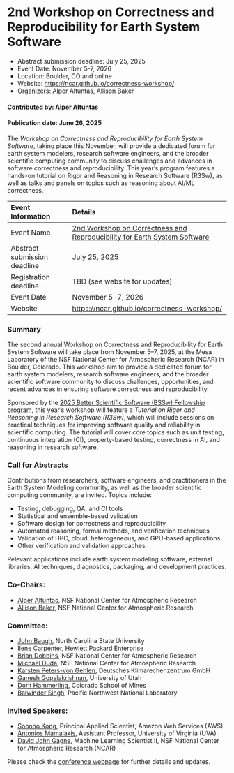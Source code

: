 # 2nd Workshop on Correctness and Reproducibility for Earth System Software

- Abstract submission deadline: July 25, 2025
- Event Date: November 5-7, 2026
- Location: Boulder, CO and online
- Website: https://ncar.github.io/correctness-workshop/
- Organizers: Alper Altuntas, Allison Baker

#### Contributed by: [Alper Altuntas](https://github.com/alperaltuntas)

#### Publication date: June 26, 2025

<!-- deck text start -->
The *Workshop on Correctness and Reproducibility for Earth System Software*, taking place this November, will provide a dedicated forum for earth system modelers, research software engineers, and the broader scientific computing community to discuss challenges and advances in software correctness and reproducibility. This year’s program features a hands-on tutorial on Rigor and Reasoning in 
Research Software (R3Sw), as well as talks and panels on topics such as reasoning about AI/ML correctness.
<!-- deck text ends -->

Event Information | Details
:--- | :---
Event Name | [2nd Workshop on Correctness and Reproducibility for Earth System Software](https://ncar.github.io/correctness-workshop/)
Abstract submission deadline | July 25, 2025
Registration deadline | TBD (see website for updates)
Event Date | November 5-7, 2026
Website | https://ncar.github.io/correctness-workshop/


### Summary
The second annual Workshop on Correctness and Reproducibility for Earth System Software will take place from November 5–7, 2025, at the Mesa Laboratory of the NSF National Center for Atmospheric Research (NCAR) in Boulder, Colorado.
This workshop aim to provide  a dedicated forum for earth system modelers, research software engineers, and the broader scientific software community to discuss challenges, opportunities, and recent advances in ensuring software correctness and reproducibility.

Sponsored by the [2025 Better Scientific Software (BSSw) Fellowship program](https://bssw.io/pages/bssw-fellowship-program), this year’s workshop will feature a *Tutorial on Rigor and Reasoning in Research Software (R3Sw)*, which will include sessions on practical 
techniques for improving software quality and reliability in scientific computing. 
The tutorial will cover core topics such as unit testing, continuous integration (CI), property-based testing, correctness in AI, and reasoning in research software.

### Call for Abstracts

Contributions from researchers, software engineers, and practitioners in the Earth System Modeling community, as well as the broader scientific computing community, are invited. Topics include:

 - Testing, debugging, QA, and CI tools
 - Statistical and ensemble-based validation
 - Software design for correctness and reproducibility
 - Automated reasoning, formal methods, and verification techniques
 - Validation of HPC, cloud, heterogeneous, and GPU-based applications
 - Other verification and validation approaches.

Relevant applications include earth system modeling software, external libraries, AI techniques, diagnostics, packaging, and development practices.

### Co-Chairs:

 - [Alper Altuntas](https://www.cgd.ucar.edu/people/alper-altuntas), NSF National Center for Atmospheric Research
 - [Allison Baker](https://www.cisl.ucar.edu/directory/allison-baker), NSF National Center for Atmospheric Research

### Committee:

 - [John Baugh](https://ccee.ncsu.edu/people/jwb/), North Carolina State University
 - [Ilene Carpenter](https://www.linkedin.com/in/ilene-carpenter-9a15511/), Hewlett Packard Enterprise
 - [Brian Dobbins](https://www.cgd.ucar.edu/people/brian-dobbins), NSF National Center for Atmospheric Research
 - [Michael Duda](https://www.mmm.ucar.edu/about/people/michael-duda), NSF National Center for Atmospheric Research
 - [Karsten Peters-von Gehlen](https://www.dkrz.de/en/about-en/staff/dr-karsten-peters), Deutsches Klimarechenzentrum GmbH
 - [Ganesh Gopalakrishnan](https://users.cs.utah.edu/~ganesh/), University of Utah
 - [Dorit Hammerling](https://ams.mines.edu/project/hammerling-dorit), Colorado School of Mines
 - [Balwinder Singh](https://www.pnnl.gov/people/balwinder-singh), Pacific Northwest National Laboratory

### Invited Speakers:
 - [Soonho Kong](https://soonhokong.github.io/), Principal Applied Scientist, Amazon Web Services (AWS)
 - [Antonios Mamalakis](https://datascience.virginia.edu/people/antonios-mamalakis), Assistant Professor, University of Virginia (UVA)
 - [David John Gagne](https://www.cisl.ucar.edu/directory/david-john-gagne), Machine Learning Scientist II, NSF National Center for Atmospheric Research (NCAR)

Please check the [conference webpage](https://ncar.github.io/correctness-workshop/) for further details and updates.


<!---
Publish: yes
Topics: conferences and workshops, Research Software Engineers
--->
